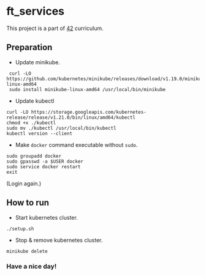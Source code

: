 # ft_services
This project is a part of [42](42.fr) curriculum.

## Preparation
- Update minikube.
```
 curl -LO https://github.com/kubernetes/minikube/releases/download/v1.19.0/minikube-linux-amd64
 sudo install minikube-linux-amd64 /usr/local/bin/minikube
 ```
 - Update kubectl
 ```
 curl -LO https://storage.googleapis.com/kubernetes-release/release/v1.21.0/bin/linux/amd64/kubectl
 chmod +x ./kubectl
 sudo mv ./kubectl /usr/local/bin/kubectl
 kubectl version --client
```
- Make `docker` command executable without `sudo`.
```
sudo groupadd docker
sudo gpasswd -a $USER docker
sudo service docker restart
exit
```
(Login again.)

## How to run
- Start kubernetes cluster.
```
./setup.sh
```
- Stop & remove kubernetes cluster.
```
minikube delete
```

### Have a nice day!
